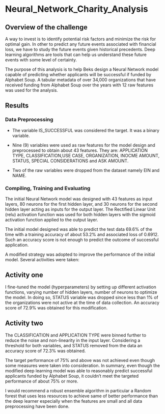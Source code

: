 # Neural_Network_Charity_Analysis

## Overview of the challenge

A way to invest is to identify potential risk factors and minimize the risk for optimal gain. In
other to predict any future events associated with financial loss, we have to study the future
events given historical precedents. Deep learning algorithms are tools that can help us
understand these future events with some level of certainty.

The purpose of this analysis is to help Beks design a Neural Network model capable of
predicting whether applicants will be successful if funded by Alphabet Soup. A tabular metadata
of over 34,000 organizations that have received funding from Alphabet Soup over the years
with 12 raw features was used for the analysis.

## Results

### Data Preprocessing

- The variable IS_SUCCESSFUL was considered the target. It was a binary variable.

-  Nine (9) variables were used as raw features for the model design and preprocessed to obtain
about 43 features. They are: APPLICATION TYPE, CLASSIFICATION,USE CASE, ORGANIZATION,
INOCME AMOUNT, STATUS, SPECIAL CONSIDERATIONS and ASK AMOUNT.

- Two of the raw variables were dropped from the dataset namely EIN and NAME.

### Compiling, Training and Evaluating
The initial Neural Network model was designed with 43 features as input layers, 80 neurons
for the first hidden layer, and 30 neurons for the second hidden layer acting as inputs for
the output layer. The Rectified Linear Unit (relu) activation function was used for both
hidden layers with the sigmoid activation function applied to the output layer.

The initial model designed was able to predict the test data 69.6% of the time with a
training accuracy of about 53.2% and associated loss of 0.6912. Such an accuracy score is
not enough to predict the outcome of successful application.

A modified strategy was adopted to improve the performance of the initial model. Several
activities were taken:

## Activity one
I fine-tuned the model (hyperparameters) by setting up different activation functions,
varying number of hidden layers, number of neurons to optimize the model. In doing so,
STATUS variable was dropped since less than 1% of the organizations were not active at the
time of data collection. An accuracy score of 72.9% was obtained for this modification.


## Activity two

The CLASSIFICATION and APPLICATION TYPE were binned further to reduce the noise and
non-linearity in the input layer. Considering a threshold for both variables, and STATUS
removed from the data an accuracy score of 72.3% was obtained.

The target performance of 75% and above was not achieved even though some measures
were taken into consideration.
In summary, even though the modified deep learning model was able to reasonably predict
successful applicants funded by Alphabet Soup, it couldn’t meet the targeted performance
of about 75% or more.

I would recommend a robust ensemble algorithm in particular a Random forest that uses
less resources to achieve same of better performance than the deep learner especially
when the features are small and all data preprocessing have been done.
